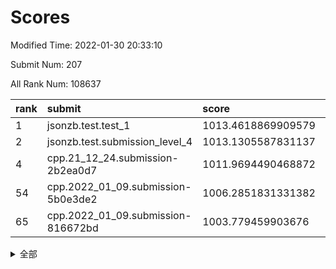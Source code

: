 # Scores

Modified Time: 2022-01-30 20:33:10

Submit Num: 207

All Rank Num: 108637

| rank |               submit               |       score        |       sigma        | pk_num |
| :--- | :--------------------------------- | :----------------- | :----------------- | :----- |
| 1    | jsonzb.test.test_1                 | 1013.4618869909579 | 0.8103944127644898 | 2097   |
| 2    | jsonzb.test.submission_level_4     | 1013.1305587831137 | 0.7872639028487676 | 2101   |
| 4    | cpp.21_12_24.submission-2b2ea0d7   | 1011.9694490468872 | 0.8163343973299281 | 2100   |
| 54   | cpp.2022_01_09.submission-5b0e3de2 | 1006.2851831331382 | 0.7191833506244983 | 2095   |
| 65   | cpp.2022_01_09.submission-816672bd | 1003.779459903676  | 0.7102403017723298 | 2100   |


<details>
<summary>全部</summary>

| rank |                 submit                 |       score        |       sigma        | pk_num |
| :--- | :------------------------------------- | :----------------- | :----------------- | :----- |
| 1    | jsonzb.test.test_1                     | 1013.4618869909579 | 0.8103944127644898 | 2097   |
| 2    | jsonzb.test.submission_level_4         | 1013.1305587831137 | 0.7872639028487676 | 2101   |
| 3    | gobigger.level_3.submission_level_3_22 | 1012.0281332855506 | 0.7744549659057682 | 2101   |
| 4    | cpp.21_12_24.submission-2b2ea0d7       | 1011.9694490468872 | 0.8163343973299281 | 2100   |
| 5    | gobigger.level_3.submission_level_3_45 | 1011.6794783119665 | 0.7811816135554193 | 2102   |
| 6    | gobigger.level_3.submission_level_3_3  | 1011.5377859756215 | 0.7878389326676273 | 2100   |
| 7    | gobigger.level_3.submission_level_3_30 | 1011.1306120630095 | 0.7475815535422904 | 2101   |
| 8    | gobigger.level_3.submission_level_3_10 | 1011.1122762979151 | 0.7655128616225115 | 2102   |
| 9    | gobigger.level_3.submission_level_3_15 | 1011.0400483568914 | 0.7509180159149118 | 2095   |
| 10   | gobigger.level_3.submission_level_3_5  | 1010.8090763492143 | 0.7509642100272519 | 2100   |
| 11   | gobigger.level_3.submission_level_3_7  | 1010.7395796628617 | 0.760850234473667  | 2102   |
| 12   | gobigger.level_3.submission_level_3_48 | 1010.6632534022913 | 0.7717589595488588 | 2099   |
| 13   | gobigger.level_3.submission_level_3_11 | 1010.6336106852139 | 0.7516664524105321 | 2102   |
| 14   | gobigger.level_3.submission_level_3_33 | 1010.5900616517547 | 0.7583120448154862 | 2098   |
| 15   | gobigger.level_3.submission_level_3_35 | 1010.5394266853683 | 0.7691662408922694 | 2102   |
| 16   | gobigger.level_3.submission_level_3_26 | 1010.516656682839  | 0.7551119455882773 | 2101   |
| 17   | gobigger.level_3.submission_level_3_28 | 1010.5064679008539 | 0.7695416903812807 | 2095   |
| 18   | gobigger.level_3.submission_level_3_44 | 1010.3746811113572 | 0.7573191238642235 | 2099   |
| 19   | gobigger.level_3.submission_level_3_23 | 1010.307596213607  | 0.7621448908788616 | 2103   |
| 20   | gobigger.level_3.submission_level_3_41 | 1010.2838854624935 | 0.765937128410134  | 2104   |
| 21   | gobigger.level_3.submission_level_3_39 | 1010.1852432925397 | 0.7663566740917196 | 2101   |
| 22   | gobigger.level_3.submission_level_3_36 | 1010.1803295309143 | 0.753604001932745  | 2100   |
| 23   | gobigger.level_3.submission_level_3_12 | 1010.1166646693861 | 0.7336340349628826 | 2096   |
| 24   | gobigger.level_3.submission_level_3_8  | 1010.1062461020148 | 0.7712395794969926 | 2099   |
| 25   | gobigger.level_3.submission_level_3_20 | 1010.1044020699535 | 0.7836240923729934 | 2097   |
| 26   | gobigger.level_3.submission_level_3_29 | 1010.0930849692893 | 0.7771179250879305 | 2101   |
| 27   | gobigger.level_3.submission_level_3_0  | 1010.0455529031647 | 0.7622369720612324 | 2097   |
| 28   | gobigger.level_3.submission_level_3_16 | 1009.986178547044  | 0.7496213566934038 | 2096   |
| 29   | gobigger.level_3.submission_level_3_34 | 1009.9599221433936 | 0.7648477259284663 | 2097   |
| 30   | gobigger.level_3.submission_level_3_18 | 1009.9433103082389 | 0.7528575016794211 | 2090   |
| 31   | gobigger.level_3.submission_level_3_47 | 1009.8033564793611 | 0.7649063277631404 | 2094   |
| 32   | gobigger.level_3.submission_level_3_38 | 1009.772753142469  | 0.7628055165921565 | 2100   |
| 33   | gobigger.level_3.submission_level_3_2  | 1009.7266157378988 | 0.742994229593643  | 2100   |
| 34   | gobigger.level_3.submission_level_3_46 | 1009.71875756838   | 0.7569034880073524 | 2099   |
| 35   | gobigger.level_3.submission_level_3_6  | 1009.6713644606073 | 0.7467168097522077 | 2101   |
| 36   | gobigger.level_3.submission_level_3_13 | 1009.5223357567057 | 0.7416085133903599 | 2097   |
| 37   | gobigger.level_3.submission_level_3_17 | 1009.5214407291909 | 0.784043250608067  | 2094   |
| 38   | gobigger.level_3.submission_level_3_32 | 1009.5061148510915 | 0.7792454454059814 | 2097   |
| 39   | gobigger.level_3.submission_level_3_24 | 1009.4467102141981 | 0.759036422379264  | 2098   |
| 40   | gobigger.level_3.submission_level_3_19 | 1009.3430747461997 | 0.759358570991701  | 2094   |
| 41   | gobigger.level_3.submission_level_3_27 | 1009.2648219530563 | 0.7411857732158275 | 2096   |
| 42   | gobigger.level_3.submission_level_3_25 | 1009.2393989417983 | 0.7544106423351615 | 2104   |
| 43   | gobigger.level_3.submission_level_3_14 | 1009.2063160145219 | 0.7521185816046179 | 2094   |
| 44   | gobigger.level_3.submission_level_3_31 | 1008.9725801302792 | 0.7571083135067815 | 2097   |
| 45   | gobigger.level_3.submission_level_3_21 | 1008.8969778654198 | 0.738593005897849  | 2099   |
| 46   | gobigger.level_3.submission_level_3_1  | 1008.8491037890735 | 0.7615634679733665 | 2099   |
| 47   | gobigger.level_3.submission_level_3_4  | 1008.8092119969843 | 0.7522874395236873 | 2099   |
| 48   | gobigger.level_3.submission_level_3_49 | 1008.694429294161  | 0.7418924078803565 | 2097   |
| 49   | gobigger.level_3.submission_level_3_9  | 1008.5742715539269 | 0.7385924509558287 | 2096   |
| 50   | gobigger.level_3.submission_level_3_40 | 1008.3807120934006 | 0.7283531483118963 | 2097   |
| 51   | gobigger.level_3.submission_level_3_43 | 1008.2764860890087 | 0.7362128528424441 | 2099   |
| 52   | gobigger.level_3.submission_level_3_37 | 1008.0705411001695 | 0.7583995448287004 | 2101   |
| 53   | gobigger.level_3.submission_level_3_42 | 1007.4838707725801 | 0.7279876764429712 | 2101   |
| 54   | cpp.2022_01_09.submission-5b0e3de2     | 1006.2851831331382 | 0.7191833506244983 | 2095   |
| 55   | gobigger.level_1.submission_level_1_34 | 1005.4041814552437 | 0.7291290345264019 | 2093   |
| 56   | gobigger.level_1.submission_level_1_5  | 1004.6612710364126 | 0.7221279601676819 | 2101   |
| 57   | gobigger.level_1.submission_level_1_44 | 1004.5714578809459 | 0.7270515314593325 | 2100   |
| 58   | gobigger.level_1.submission_level_1_20 | 1004.4193102927148 | 0.7196455683204789 | 2096   |
| 59   | gobigger.level_1.submission_level_1_19 | 1004.2787898789352 | 0.7226182613656741 | 2103   |
| 60   | gobigger.level_1.submission_level_1_38 | 1004.2612748122862 | 0.7251394498384905 | 2094   |
| 61   | gobigger.level_1.submission_level_1_45 | 1004.1514204339392 | 0.7161707370396848 | 2101   |
| 62   | gobigger.level_1.submission_level_1_49 | 1004.1136959345554 | 0.7132724951636268 | 2099   |
| 63   | gobigger.level_1.submission_level_1_33 | 1003.9311612202011 | 0.7146454750926385 | 2101   |
| 64   | gobigger.level_1.submission_level_1_0  | 1003.8032786887791 | 0.7094823847623303 | 2099   |
| 65   | cpp.2022_01_09.submission-816672bd     | 1003.779459903676  | 0.7102403017723298 | 2100   |
| 66   | gobigger.level_1.submission_level_1_6  | 1003.7086326573394 | 0.7223983024379227 | 2104   |
| 67   | gobigger.level_1.submission_level_1_43 | 1003.6831111096324 | 0.7053074488651823 | 2101   |
| 68   | gobigger.level_1.submission_level_1_24 | 1003.6527925120278 | 0.7169934865052823 | 2098   |
| 69   | gobigger.level_1.submission_level_1_2  | 1003.6318089567633 | 0.7195827881316696 | 2099   |
| 70   | gobigger.level_1.submission_level_1_15 | 1003.5192972314078 | 0.7129186269870261 | 2101   |
| 71   | gobigger.level_1.submission_level_1_42 | 1003.452181439173  | 0.7166524049934804 | 2102   |
| 72   | gobigger.level_1.submission_level_1_23 | 1003.4005926423623 | 0.728725913621378  | 2099   |
| 73   | gobigger.level_1.submission_level_1_16 | 1003.3611372866507 | 0.7269473699020239 | 2099   |
| 74   | gobigger.level_1.submission_level_1_47 | 1003.3558578846422 | 0.715644721874115  | 2099   |
| 75   | gobigger.level_1.submission_level_1_41 | 1003.300194934954  | 0.7187760626614029 | 2095   |
| 76   | gobigger.level_1.submission_level_1_14 | 1003.2970962055841 | 0.709048450049178  | 2102   |
| 77   | gobigger.level_1.submission_level_1_1  | 1003.2592211093279 | 0.7025525772541888 | 2099   |
| 78   | gobigger.level_1.submission_level_1_8  | 1003.2493459289325 | 0.714191019509608  | 2102   |
| 79   | gobigger.level_1.submission_level_1_25 | 1003.2361416885682 | 0.7187101051291777 | 2103   |
| 80   | gobigger.level_1.submission_level_1_35 | 1003.1704944529969 | 0.7102112916258503 | 2096   |
| 81   | gobigger.level_1.submission_level_1_37 | 1003.1553120809822 | 0.7087717480461471 | 2100   |
| 82   | gobigger.level_1.submission_level_1_13 | 1003.143733479976  | 0.7252103764973722 | 2101   |
| 83   | gobigger.level_1.submission_level_1_29 | 1003.1424681667697 | 0.7122177207813897 | 2103   |
| 84   | gobigger.level_1.submission_level_1_4  | 1003.1165784672453 | 0.7205304758812929 | 2101   |
| 85   | gobigger.level_1.submission_level_1_17 | 1003.1027620349591 | 0.710405018483761  | 2097   |
| 86   | gobigger.level_1.submission_level_1_21 | 1003.091880680309  | 0.7076346937337162 | 2102   |
| 87   | gobigger.level_1.submission_level_1_46 | 1003.076955888301  | 0.7272639947799485 | 2096   |
| 88   | gobigger.level_1.submission_level_1_30 | 1003.0429044851905 | 0.7160222190329594 | 2099   |
| 89   | gobigger.level_1.submission_level_1_39 | 1003.0364401770372 | 0.7146767585086555 | 2102   |
| 90   | gobigger.level_1.submission_level_1_27 | 1003.0337299384994 | 0.7326455068812452 | 2100   |
| 91   | gobigger.level_1.submission_level_1_40 | 1002.9466097502622 | 0.7115122599029491 | 2098   |
| 92   | gobigger.level_1.submission_level_1_26 | 1002.888708949998  | 0.7178182224330721 | 2103   |
| 93   | gobigger.level_1.submission_level_1_36 | 1002.8482702506788 | 0.7167730010606543 | 2101   |
| 94   | gobigger.level_1.submission_level_1_10 | 1002.7832945567601 | 0.7177631466957727 | 2099   |
| 95   | gobigger.level_1.submission_level_1_9  | 1002.6880657248563 | 0.7147934832127126 | 2094   |
| 96   | gobigger.level_1.submission_level_1_11 | 1002.6251477596859 | 0.710663121304511  | 2100   |
| 97   | gobigger.level_1.submission_level_1_28 | 1002.5226337565817 | 0.7124149147940988 | 2102   |
| 98   | gobigger.level_1.submission_level_1_7  | 1002.4478226162763 | 0.7281827182637197 | 2102   |
| 99   | gobigger.level_1.submission_level_1_48 | 1002.4047220269945 | 0.7144189646528096 | 2103   |
| 100  | gobigger.level_1.submission_level_1_32 | 1002.3815844476345 | 0.7148475073157672 | 2101   |
| 101  | gobigger.level_1.submission_level_1_31 | 1002.3773369339208 | 0.7051214994666374 | 2099   |
| 102  | gobigger.level_1.submission_level_1_22 | 1002.2370830482179 | 0.7161317149988389 | 2105   |
| 103  | gobigger.level_1.submission_level_1_12 | 1001.9023815191899 | 0.7218977296661558 | 2100   |
| 104  | gobigger.level_1.submission_level_1_3  | 1001.603299329806  | 0.7160592904899272 | 2097   |
| 105  | gobigger.level_1.submission_level_1_18 | 1001.3168698991879 | 0.7121684901275709 | 2096   |
| 106  | gobigger.random.submission_random_46   | 997.0070072778353  | 0.706712836507199  | 2098   |
| 107  | gobigger.random.submission_random_42   | 996.9463619809862  | 0.7238612742923415 | 2098   |
| 108  | gobigger.random.submission_random_4    | 996.8603010517642  | 0.7173975240745762 | 2101   |
| 109  | gobigger.random.submission_random_48   | 996.7339007366957  | 0.6990903644352605 | 2098   |
| 110  | gobigger.random.submission_random_8    | 996.6084993696943  | 0.7034260800949553 | 2103   |
| 111  | gobigger.random.submission_random_23   | 996.4898387490676  | 0.7045327870089214 | 2100   |
| 112  | gobigger.random.submission_random_12   | 996.4719070574902  | 0.7053562526380703 | 2101   |
| 113  | gobigger.random.submission_random_5    | 996.4635496089932  | 0.702623038180584  | 2095   |
| 114  | gobigger.random.submission_random_20   | 996.3929185069554  | 0.7046111203649728 | 2100   |
| 115  | gobigger.random.submission_random_28   | 996.3822503167548  | 0.7191183543837552 | 2101   |
| 116  | gobigger.random.submission_random_19   | 996.3815141784214  | 0.7003577069075333 | 2099   |
| 117  | gobigger.random.submission_random_38   | 996.2941997618178  | 0.7087750674000628 | 2100   |
| 118  | gobigger.random.submission_random_15   | 996.2492984219505  | 0.7101850639228701 | 2100   |
| 119  | gobigger.random.submission_random_32   | 996.236207206595   | 0.7012084729339702 | 2099   |
| 120  | gobigger.random.submission_random_27   | 996.1924513384198  | 0.7185069677265127 | 2099   |
| 121  | gobigger.random.submission_random_2    | 996.1539422449395  | 0.7270439891434186 | 2099   |
| 122  | gobigger.random.submission_random_11   | 996.1267693010286  | 0.7118651195047211 | 2098   |
| 123  | gobigger.random.submission_random_10   | 996.1057348389774  | 0.7054229844364608 | 2097   |
| 124  | gobigger.random.submission_random_33   | 996.101073607386   | 0.7126660248877933 | 2099   |
| 125  | gobigger.random.submission_random_24   | 996.0880444857304  | 0.7100414349527124 | 2104   |
| 126  | gobigger.random.submission_random_17   | 995.9911983538475  | 0.7015726361154766 | 2097   |
| 127  | gobigger.random.submission_random_43   | 995.9158188871388  | 0.7140797102165375 | 2098   |
| 128  | gobigger.random.submission_random_21   | 995.8987927967435  | 0.7175651056220913 | 2101   |
| 129  | gobigger.random.submission_random_41   | 995.8839946625102  | 0.6981090257664844 | 2101   |
| 130  | gobigger.random.submission_random_40   | 995.8750729147878  | 0.7064543297878472 | 2098   |
| 131  | gobigger.random.submission_random_22   | 995.8621359183944  | 0.7105693885879012 | 2098   |
| 132  | gobigger.random.submission_random_16   | 995.8544380977954  | 0.7115558240726477 | 2094   |
| 133  | gobigger.random.submission_random_6    | 995.8235462061633  | 0.7106813551046836 | 2103   |
| 134  | gobigger.random.submission_random_26   | 995.8143112190905  | 0.7104394787786725 | 2098   |
| 135  | gobigger.random.submission_random_35   | 995.7514401848196  | 0.7093087279954972 | 2101   |
| 136  | gobigger.random.submission_random_49   | 995.746043648427   | 0.7230283573830648 | 2100   |
| 137  | gobigger.random.submission_random_34   | 995.7130070055973  | 0.7160071073368841 | 2098   |
| 138  | gobigger.random.submission_random_29   | 995.7020339813323  | 0.7232629788190965 | 2106   |
| 139  | gobigger.random.submission_random_13   | 995.699585096611   | 0.7088573605649037 | 2104   |
| 140  | gobigger.random.submission_random_14   | 995.6979981263015  | 0.7029453991525515 | 2098   |
| 141  | gobigger.random.submission_random_44   | 995.653467410905   | 0.7048232030998003 | 2102   |
| 142  | gobigger.random.submission_random_18   | 995.634259045277   | 0.7099695068513423 | 2098   |
| 143  | gobigger.random.submission_random_47   | 995.6334870230812  | 0.7197353649655515 | 2094   |
| 144  | gobigger.random.submission_random_9    | 995.5953285901992  | 0.7095967347190333 | 2100   |
| 145  | gobigger.random.submission_random_36   | 995.5330133369097  | 0.7175326108988346 | 2104   |
| 146  | gobigger.random.submission_random_31   | 995.3532137425212  | 0.709825894420859  | 2097   |
| 147  | gobigger.random.submission_random_37   | 995.3515732496144  | 0.6977830307521723 | 2099   |
| 148  | gobigger.random.submission_random_25   | 995.3199508526767  | 0.7083886486778894 | 2098   |
| 149  | gobigger.random.submission_random_45   | 995.2734797244241  | 0.7078730760506065 | 2101   |
| 150  | gobigger.random.submission_random_3    | 995.1318594598021  | 0.7208423170433681 | 2098   |
| 151  | gobigger.random.submission_random_0    | 995.1139519007966  | 0.7057705042466025 | 2097   |
| 152  | gobigger.random.submission_random_1    | 995.0235659612043  | 0.7051298755580704 | 2104   |
| 153  | gobigger.random.submission_random_30   | 994.71056182608    | 0.7125221621564712 | 2104   |
| 154  | gobigger.random.submission_random_39   | 994.6183182420185  | 0.7192489130210283 | 2099   |
| 155  | gobigger.random.submission_random_7    | 994.520641764598   | 0.7056036117873093 | 2102   |
| 156  | gobigger.level_2.submission_level_2_11 | 994.513272359168   | 0.7140537271055635 | 2106   |
| 157  | gobigger.level_2.submission_level_2_42 | 994.2228625518278  | 0.7393814602297365 | 2098   |
| 158  | gobigger.level_2.submission_level_2_45 | 993.5679591214542  | 0.7265454767211789 | 2100   |
| 159  | gobigger.level_2.submission_level_2_35 | 993.3936914239129  | 0.7250583020981606 | 2099   |
| 160  | gobigger.level_2.submission_level_2_4  | 993.307107448077   | 0.7416684397331934 | 2096   |
| 161  | gobigger.level_2.submission_level_2_28 | 993.2415154976458  | 0.7426563768200788 | 2105   |
| 162  | gobigger.level_2.submission_level_2_40 | 993.2049782761012  | 0.7368816888816148 | 2096   |
| 163  | gobigger.level_2.submission_level_2_18 | 992.9983095985456  | 0.7435211751321956 | 2097   |
| 164  | gobigger.level_2.submission_level_2_2  | 992.9355963656022  | 0.735672002041589  | 2102   |
| 165  | gobigger.level_2.submission_level_2_8  | 992.9170111091337  | 0.7395627272246853 | 2093   |
| 166  | gobigger.level_2.submission_level_2_38 | 992.863452057509   | 0.7443443299586967 | 2097   |
| 167  | gobigger.level_2.submission_level_2_46 | 992.8183342178245  | 0.7434547176282841 | 2099   |
| 168  | gobigger.level_2.submission_level_2_26 | 992.7853997248262  | 0.7253023286169487 | 2104   |
| 169  | gobigger.level_2.submission_level_2_15 | 992.5441881496564  | 0.7446100948610609 | 2100   |
| 170  | gobigger.level_2.submission_level_2_49 | 992.5410127600453  | 0.7440957146299378 | 2100   |
| 171  | gobigger.level_2.submission_level_2_0  | 992.4875428331007  | 0.7328823487266957 | 2103   |
| 172  | gobigger.level_2.submission_level_2_19 | 992.4779528177714  | 0.7495363039093472 | 2096   |
| 173  | gobigger.level_2.submission_level_2_31 | 992.4360258687495  | 0.7448894158919456 | 2093   |
| 174  | gobigger.level_2.submission_level_2_12 | 992.3673294938504  | 0.7398628864335167 | 2099   |
| 175  | gobigger.level_2.submission_level_2_34 | 992.3470992789071  | 0.7421281888391198 | 2098   |
| 176  | gobigger.level_2.submission_level_2_41 | 992.3401521794192  | 0.7386497257942464 | 2101   |
| 177  | gobigger.level_2.submission_level_2_29 | 992.3105956272051  | 0.7352981663825947 | 2102   |
| 178  | gobigger.level_2.submission_level_2_44 | 992.2464873156708  | 0.7388791080662842 | 2102   |
| 179  | gobigger.level_2.submission_level_2_33 | 992.0741377100599  | 0.7293255654579407 | 2097   |
| 180  | gobigger.level_2.submission_level_2_10 | 992.0585443302355  | 0.7467132309035875 | 2101   |
| 181  | gobigger.level_2.submission_level_2_30 | 992.0563915042976  | 0.7356744251262134 | 2100   |
| 182  | gobigger.level_2.submission_level_2_16 | 991.8758899638481  | 0.749673682210739  | 2093   |
| 183  | gobigger.level_2.submission_level_2_23 | 991.8533299348401  | 0.7445090357266896 | 2097   |
| 184  | gobigger.level_2.submission_level_2_39 | 991.8470548268394  | 0.7572956249572296 | 2098   |
| 185  | gobigger.level_2.submission_level_2_13 | 991.8240209693998  | 0.7401363670771389 | 2100   |
| 186  | gobigger.level_2.submission_level_2_24 | 991.8176611016065  | 0.7359152742922521 | 2098   |
| 187  | gobigger.level_2.submission_level_2_7  | 991.7717777150209  | 0.7395177485280054 | 2097   |
| 188  | gobigger.level_2.submission_level_2_48 | 991.6996667107971  | 0.7665925168330383 | 2104   |
| 189  | gobigger.level_2.submission_level_2_25 | 991.6761808399932  | 0.7454740534418139 | 2095   |
| 190  | gobigger.level_2.submission_level_2_36 | 991.6063977996712  | 0.7376394161778298 | 2099   |
| 191  | gobigger.level_2.submission_level_2_21 | 991.5828258545794  | 0.7429737864100266 | 2100   |
| 192  | gobigger.level_2.submission_level_2_47 | 991.4851160739955  | 0.7295248486482261 | 2098   |
| 193  | gobigger.level_2.submission_level_2_17 | 991.377535364489   | 0.7584240488944213 | 2099   |
| 194  | gobigger.level_2.submission_level_2_43 | 991.3563300959223  | 0.7620631624574371 | 2102   |
| 195  | gobigger.level_2.submission_level_2_3  | 991.2726369268775  | 0.7706746606460378 | 2099   |
| 196  | gobigger.level_2.submission_level_2_27 | 991.1484565949016  | 0.7534589714238082 | 2099   |
| 197  | gobigger.level_2.submission_level_2_6  | 990.905929007688   | 0.7570135149113361 | 2102   |
| 198  | gobigger.level_2.submission_level_2_1  | 990.8428208547944  | 0.7694106528460839 | 2104   |
| 199  | gobigger.level_2.submission_level_2_9  | 990.838063614272   | 0.7510735981504321 | 2098   |
| 200  | gobigger.level_2.submission_level_2_5  | 990.7167082790122  | 0.7623728241747441 | 2098   |
| 201  | gobigger.level_2.submission_level_2_20 | 990.6668183620867  | 0.748941292437056  | 2101   |
| 202  | gobigger.level_2.submission_level_2_37 | 990.6355041196258  | 0.7772089658636133 | 2096   |
| 203  | gobigger.level_2.submission_level_2_22 | 990.2877054121988  | 0.7520248477225205 | 2100   |
| 204  | gobigger.level_2.submission_level_2_32 | 990.1563055594248  | 0.7842503794579276 | 2100   |
| 205  | gobigger.level_2.submission_level_2_14 | 990.1298385124713  | 0.7674479327531264 | 2098   |
| 206  | gobigger.none.submission_none_1        | 978.9930035386373  | 1.3490418481672046 | 2099   |
| 207  | gobigger.none.submission_none_0        | 977.8018815991484  | 1.348630196321235  | 2099   |

</details>